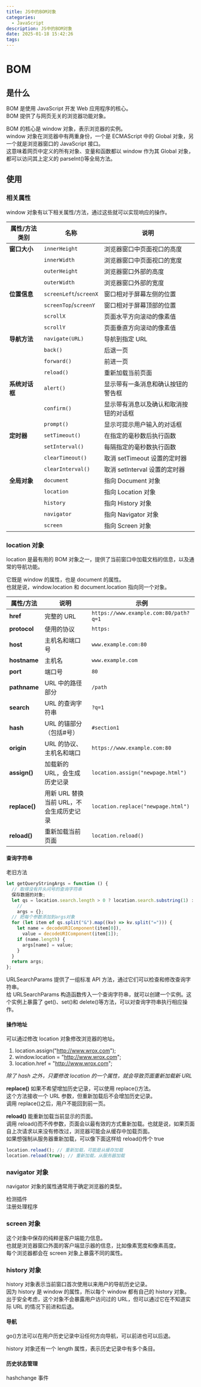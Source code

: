 ```yaml
---
title: JS中的BOM对象
categories:
  - JavaScript
description: JS中的BOM对象
date: 2025-01-18 15:42:26
tags:
---
```


# BOM

## 是什么

BOM 是使用 JavaScript 开发 Web 应用程序的核心。  
BOM 提供了与网页无关的浏览器功能对象。

BOM 的核心是 window 对象，表示浏览器的实例。  
window 对象在浏览器中有两重身份，一个是 ECMAScript 中的 Global 对象，另一个就是浏览器窗口的 JavaScript 接口。  
这意味着网页中定义的所有对象、变量和函数都以 window 作为其 Global 对象，都可以访问其上定义的 parseInt()等全局方法。  

## 使用

### 相关属性

window 对象有以下相关属性/方法，通过这些就可以实现响应的操作。  

| 属性/方法类别  | 名称                   | 说明                                   |
| -------------- | ---------------------- | -------------------------------------- |
| **窗口大小**   | `innerHeight`          | 浏览器窗口中页面视口的高度             |
|                | `innerWidth`           | 浏览器窗口中页面视口的宽度             |
|                | `outerHeight`          | 浏览器窗口外部的高度                   |
|                | `outerWidth`           | 浏览器窗口外部的宽度                   |
| **位置信息**   | `screenLeft`/`screenX` | 窗口相对于屏幕左侧的位置               |
|                | `screenTop`/`screenY`  | 窗口相对于屏幕顶部的位置               |
|                | `scrollX`              | 页面水平方向滚动的像素值               |
|                | `scrollY`              | 页面垂直方向滚动的像素值               |
| **导航方法**   | `navigate(URL)`        | 导航到指定 URL                         |
|                | `back()`               | 后退一页                               |
|                | `forward()`            | 前进一页                               |
|                | `reload()`             | 重新加载当前页面                       |
| **系统对话框** | `alert()`              | 显示带有一条消息和确认按钮的警告框     |
|                | `confirm()`            | 显示带有消息以及确认和取消按钮的对话框 |
|                | `prompt()`             | 显示可提示用户输入的对话框             |
| **定时器**     | `setTimeout()`         | 在指定的毫秒数后执行函数               |
|                | `setInterval()`        | 每隔指定的毫秒数执行函数               |
|                | `clearTimeout()`       | 取消 setTimeout 设置的定时器           |
|                | `clearInterval()`      | 取消 setInterval 设置的定时器          |
| **全局对象**   | `document`             | 指向 Document 对象                     |
|                | `location`             | 指向 Location 对象                     |
|                | `history`              | 指向 History 对象                      |
|                | `navigator`            | 指向 Navigator 对象                    |
|                | `screen`               | 指向 Screen 对象                       |

### location 对象

location 是最有用的 BOM 对象之一，提供了当前窗口中加载文档的信息，以及通常的导航功能。

它既是 window 的属性，也是 document 的属性。  
也就是说，window.location 和 document.location 指向同一个对象。

| 属性/方法     | 说明                                    | 示例                                  |
| ------------- | --------------------------------------- | ------------------------------------- |
| **href**      | 完整的 URL                              | `https://www.example.com:80/path?q=1` |
| **protocol**  | 使用的协议                              | `https:`                              |
| **host**      | 主机名和端口号                          | `www.example.com:80`                  |
| **hostname**  | 主机名                                  | `www.example.com`                     |
| **port**      | 端口号                                  | `80`                                  |
| **pathname**  | URL 中的路径部分                        | `/path`                               |
| **search**    | URL 的查询字符串                        | `?q=1`                                |
| **hash**      | URL 的锚部分（包括#号）                 | `#section1`                           |
| **origin**    | URL 的协议、主机名和端口                | `https://www.example.com:80`          |
| **assign()**  | 加载新的 URL，会生成历史记录            | `location.assign("newpage.html")`     |
| **replace()** | 用新 URL 替换当前 URL，不会生成历史记录 | `location.replace("newpage.html")`    |
| **reload()**  | 重新加载当前页面                        | `location.reload()`                   |

#### 查询字符串

老旧方法

```js
let getQueryStringArgs = function () {
  // 取得没有开头问号的查询字符串
  保存数据的对象;
  let qs = location.search.length > 0 ? location.search.substring(1) : "",
    //
    args = {};
  // 把每个参数添加到args对象
  for (let item of qs.split("&").map((kv) => kv.split("="))) {
    let name = decodeURIComponent(item[0]),
      value = decodeURIComponent(item[1]);
    if (name.length) {
      args[name] = value;
    }
  }
  return args;
};
```

URLSearchParams 提供了一组标准 API 方法，通过它们可以检查和修改查询字符串。  
给 URLSearchParams 构造函数传入一个查询字符串，就可以创建一个实例。这个实例上暴露了 get()、set()和 delete()等方法，可以对查询字符串执行相应操作。

#### 操作地址

可以通过修改 location 对象修改浏览器的地址。

1. location.assign("http://www.wrox.com");
2. window.location = "http://www.wrox.com";
3. location.href = "http://www.wrox.com";

_除了 hash 之外，只要修改 location 的一个属性，就会导致页面重新加载新 URL_

**replace()**
如果不希望增加历史记录，可以使用 replace()方法。  
这个方法接收一个 URL 参数，但重新加载后不会增加历史记录。  
调用 replace()之后，用户不能回到前一页。

**reload()**
能重新加载当前显示的页面。  
调用 reload()而不传参数，页面会以最有效的方式重新加载。也就是说，如果页面自上次请求以来没有修改过，浏览器可能会从缓存中加载页面。  
如果想强制从服务器重新加载，可以像下面这样给 reload()传个 true

```js
location.reload(); // 重新加载，可能是从缓存加载
location.reload(true); // 重新加载，从服务器加载
```

### navigator 对象

navigator 对象的属性通常用于确定浏览器的类型。

检测插件  
注册处理程序

### screen 对象

这个对象中保存的纯粹是客户端能力信息。  
也就是浏览器窗口外面的客户端显示器的信息，比如像素宽度和像素高度。  
每个浏览器都会在 screen 对象上暴露不同的属性。

### history 对象

history 对象表示当前窗口首次使用以来用户的导航历史记录。  
因为 history 是 window 的属性，所以每个 window 都有自己的 history 对象。  
出于安全考虑，这个对象不会暴露用户访问过的 URL，但可以通过它在不知道实际 URL 的情况下前进和后退。

#### 导航

go()方法可以在用户历史记录中沿任何方向导航，可以前进也可以后退。

history 对象还有一个 length 属性，表示历史记录中有多个条目。

#### 历史状态管理

hashchange 事件
